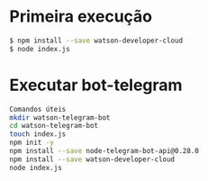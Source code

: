 # Primeira execução

```bash
$ npm install --save watson-developer-cloud
$ node index.js
```

# Executar bot-telegram 
```bash
Comandos úteis
mkdir watson-telegram-bot
cd watson-telegram-bot
touch index.js
npm init -y
npm install --save node-telegram-bot-api@0.28.0
npm install --save watson-developer-cloud
node index.js
```
